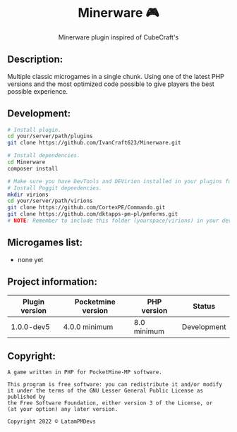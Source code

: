 <div align="center">
  <h1>Minerware 🎮</h1>
  <p>Minerware plugin inspired of CubeCraft's</p>
</div>

## Description:
Multiple classic microgames in a single chunk. Using one of the latest PHP versions and the most optimized code possible to give players the best possible experience.

## Development:
```bash
# Install plugin.
cd your/server/path/plugins
git clone https://github.com/IvanCraft623/Minerware.git

# Install dependencies.
cd Minerware
composer install

# Make sure you have DevTools and DEVirion installed in your plugins folder.
# Install Poggit dependencies.
mkdir virions
cd your/server/path/virions
git clone https://github.com/CortexPE/Commando.git
git clone https://github.com/dktapps-pm-pl/pmforms.git
# NOTE: Remember to include this folder (yourspace/virions) in your development workspace if possible.
```
## Microgames list:
- none yet

## Project information:
| Plugin version | Pocketmine version | PHP version | Status |
|---|---|---|---|
| 1.0.0-dev5 | 4.0.0 minimum | 8.0 minimum | Development |

## Copyright:
```
A game written in PHP for PocketMine-MP software.

This program is free software: you can redistribute it and/or modify
it under the terms of the GNU Lesser General Public License as published by
the Free Software Foundation, either version 3 of the License, or
(at your option) any later version.

Copyright 2022 © LatamPMDevs
```
